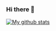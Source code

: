 ### Hi there 👋

[![My github stats](https://github-readme-stats.vercel.app/api?username=nikolausliu "nikolausliu's github stats")](https://github.com/nikolausliu/github-readme-stats)

<!--
**nikolausliu/nikolausliu** is a ✨ _special_ ✨ repository because its `README.md` (this file) appears on your GitHub profile.

Here are some ideas to get you started:

- 🔭 I’m currently working on ...
- 🌱 I’m currently learning ...
- 👯 I’m looking to collaborate on ...
- 🤔 I’m looking for help with ...
- 💬 Ask me about ...
- 📫 How to reach me: ...
- 😄 Pronouns: ...
- ⚡ Fun fact: ...
-->
